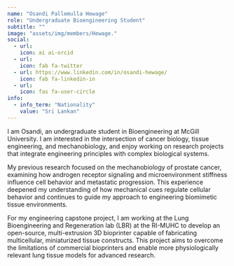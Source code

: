 ```yaml
---
name: "Osandi Pallemulla Hewage"
role: "Undergraduate Bioengineering Student"
subtitle: ""
image: "assets/img/members/Hewage."
social:
  - url: 
    icon: ai ai-orcid
  - url: 
    icon: fab fa-twitter
  - url: https://www.linkedin.com/in/osandi-hewage/ 
    icon: fab fa-linkedin-in
  - url: 
    icon: fas fa-user-circle
info:
  - info_term: "Nationality"
    value: "Sri Lankan"
---
```

I am Osandi, an undergraduate student in Bioengineering at McGill University. I am interested in the intersection of cancer biology, tissue engineering, and mechanobiology, and enjoy working on research projects that integrate engineering principles with complex biological systems.

My previous research focused on the mechanobiology of prostate cancer, examining how androgen receptor signaling and microenvironment stiffness influence cell behavior and metastatic progression. This experience deepened my understanding of how mechanical cues regulate cellular behavior and continues to guide my approach to engineering biomimetic tissue environments.

For my engineering capstone project, I am working at the Lung Bioengineering and Regeneration lab (LBR) at the RI-MUHC to develop an open-source, multi-extrusion 3D bioprinter capable of fabricating multicellular, miniaturized tissue constructs. This project aims to overcome the limitations of commercial bioprinters and enable more physiologically relevant lung tissue models for advanced research.